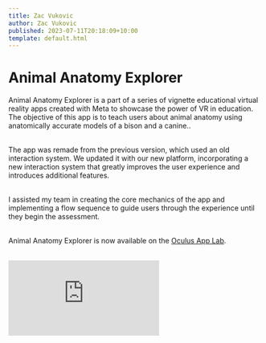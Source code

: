 ```yaml
---
title: Zac Vukovic
author: Zac Vukovic
published: 2023-07-11T20:18:09+10:00
template: default.html
---
```


# Animal Anatomy Explorer

Animal Anatomy Explorer is a part of a series of vignette educational virtual reality apps created with Meta to showcase the power of VR in education. The objective of this app is to teach users about animal anatomy using anatomically accurate models of a bison and a canine..<br /><br />

The app was remade from the previous version, which used an old interaction system. We updated it with our new platform, incorporating a new interaction system that greatly improves the user experience and introduces additional features.<br /><br />

I assisted my team in creating the core mechanics of the app and implementing a flow sequence to guide users through the experience until they begin the assessment.<br /><br />

Animal Anatomy Explorer is now available on the [Oculus App Lab](https://www.oculus.com/experiences/quest/5232164040232317/).<br /><br />

<div class="iframe-container">
    <iframe class="responsive-iframe" src="https://www.youtube.com/embed/SirI5jcvZ4E" title="YouTube video player" frameborder="0" allow="accelerometer; autoplay; clipboard-write; encrypted-media; gyroscope; picture-in-picture; web-share" allowfullscreen></iframe>
</div>
